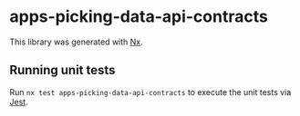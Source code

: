 # apps-picking-data-api-contracts

This library was generated with [Nx](https://nx.dev).

## Running unit tests

Run `nx test apps-picking-data-api-contracts` to execute the unit tests via [Jest](https://jestjs.io).
